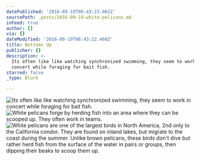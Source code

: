 ```yaml
---
datePublished: '2016-09-19T06:43:23.062Z'
sourcePath: _posts/2016-09-19-white-pelicans.md
inFeed: true
author: []
via: {}
dateModified: '2016-09-19T06:43:22.460Z'
title: Bottoms Up
publisher: {}
description: >-
  Its often like like watching synchronized swimming, they seem to work in
  concert while foraging for bait fish.
starred: false
_type: Blurb

---
```

![Its often like like watching synchronized swimming, they seem to work in concert while foraging for bait fish.](https://the-grid-user-content.s3-us-west-2.amazonaws.com/37b9e8af-d627-4797-be99-de9a52f9aad4.jpg)
![White pelicans forge by herding fish into an area where they can be scooped up. They often work in teams.](https://the-grid-user-content.s3-us-west-2.amazonaws.com/149eaa6e-b20a-4409-b2ae-991905e70d84.jpg)
![White pelicans are one of the largest birds in North America, 2nd only to the California condor.  They are found on inland lakes, but migrate to the coast during the summer.  Unlike brown pelicans, these birds don't dive but rather herd fish from the surface of the water in pairs or groups, then dipping their beaks to scoop them up. ](https://the-grid-user-content.s3-us-west-2.amazonaws.com/785a03fd-5034-44a6-b987-208c716dd245.jpg)